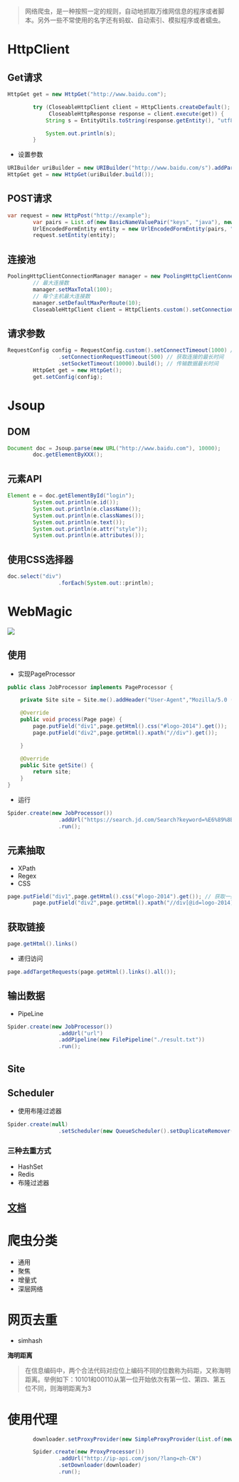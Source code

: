 > 网络爬虫，是一种按照一定的规则，自动地抓取万维网信息的程序或者脚本。另外一些不常使用的名字还有蚂蚁、自动索引、模拟程序或者蠕虫。

# HttpClient

## Get请求

```java
HttpGet get = new HttpGet("http://www.baidu.com");

        try (CloseableHttpClient client = HttpClients.createDefault();
             CloseableHttpResponse response = client.execute(get)) {
            String s = EntityUtils.toString(response.getEntity(), "utf8");

            System.out.println(s);
        }
```

- 设置参数

```java
URIBuilder uriBuilder = new URIBuilder("http://www.baidu.com/s").addParameter("wd", "关键词");
HttpGet get = new HttpGet(uriBuilder.build());
```

## POST请求

```java
var request = new HttpPost("http://example");
        var pairs = List.of(new BasicNameValuePair("keys", "java"), new BasicNameValuePair("keys", "python"));
        UrlEncodedFormEntity entity = new UrlEncodedFormEntity(pairs, "utf8");
        request.setEntity(entity);
```

## 连接池

```java
PoolingHttpClientConnectionManager manager = new PoolingHttpClientConnectionManager();
        // 最大连接数
        manager.setMaxTotal(100);
        // 每个主机最大连接数
        manager.setDefaultMaxPerRoute(10);
        CloseableHttpClient client = HttpClients.custom().setConnectionManager(manager).build();
```

## 请求参数

```java
RequestConfig config = RequestConfig.custom().setConnectTimeout(1000) // 获取连接的最长时间，单位ms
                .setConnectionRequestTimeout(500) // 获取连接的最长时间
                .setSocketTimeout(10000).build(); // 传输数据最长时间
        HttpGet get = new HttpGet();
        get.setConfig(config);
```

# Jsoup

## DOM

```java
Document doc = Jsoup.parse(new URL("http://www.baidu.com"), 10000);
        doc.getElementByXXX();
```

## 元素API

```java
Element e = doc.getElementById("login");
        System.out.println(e.id());
        System.out.println(e.className());
        System.out.println(e.classNames());
        System.out.println(e.text());
        System.out.println(e.attr("style"));
        System.out.println(e.attributes());
```

## 使用CSS选择器

```java
doc.select("div")
                .forEach(System.out::println);
```

# WebMagic

![](https://camo.githubusercontent.com/06cb8227231a6adf6d2a57b14b60a25389a25fe9/687474703a2f2f636f64653463726166742e6769746875622e696f2f696d616765732f706f7374732f7765626d616769632e706e67)

## 使用

- 实现PageProcessor

```java
public class JobProcessor implements PageProcessor {

    private Site site = Site.me().addHeader("User-Agent","Mozilla/5.0 (Windows NT 10.0; Win64; x64) AppleWebKit/537.36 (KHTML, like Gecko) Chrome/77.0.3865.90 Safari/537.36");

    @Override
    public void process(Page page) {
        page.putField("div1",page.getHtml().css("#logo-2014").get());
        page.putField("div2",page.getHtml().xpath("//div").get());

    }

    @Override
    public Site getSite() {
        return site;
    }
}
```

- 运行

```java
Spider.create(new JobProcessor())
                .addUrl("https://search.jd.com/Search?keyword=%E6%89%8B%E6%9C%BA&enc=utf-8&wq=%E6%89%8B%E6%9C%BA&pvid=9524dc8e0e2d45f08656f023fa60a0de")
                .run();
```

## 元素抽取

- XPath
- Regex
- CSS

```java
page.putField("div1",page.getHtml().css("#logo-2014").get()); // 获取一条
        page.putField("div2",page.getHtml().xpath("//div[@id=logo-2014]").all());  // 获取全部
```

## 获取链接

```java
page.getHtml().links()
```

- 递归访问

```java
page.addTargetRequests(page.getHtml().links().all());
```

## 输出数据

- PipeLine

```java
Spider.create(new JobProcessor())
                .addUrl("url")
                .addPipeline(new FilePipeline("./result.txt"))
                .run();
```

## Site

## Scheduler

- 使用布隆过滤器

```java
Spider.create(null)
                .setScheduler(new QueueScheduler().setDuplicateRemover(new BloomFilterDuplicateRemover(100000)));
```

### 三种去重方式

- HashSet
- Redis
- 布隆过滤器

## [文档](http://webmagic.io/docs/zh/)

# 爬虫分类

- 通用
- 聚焦
- 增量式
- 深层网络

# 网页去重

- simhash

**海明距离**

> 在信息编码中，两个合法代码对应位上编码不同的位数称为码距，又称海明距离。举例如下：10101和00110从第一位开始依次有第一位、第四、第五位不同，则海明距离为3

# 使用代理

```java
        downloader.setProxyProvider(new SimpleProxyProvider(List.of(new Proxy("116.114.19.211",443))));

        Spider.create(new ProxyProcessor())
                .addUrl("http://ip-api.com/json/?lang=zh-CN")
                .setDownloader(downloader)
                .run();
```



